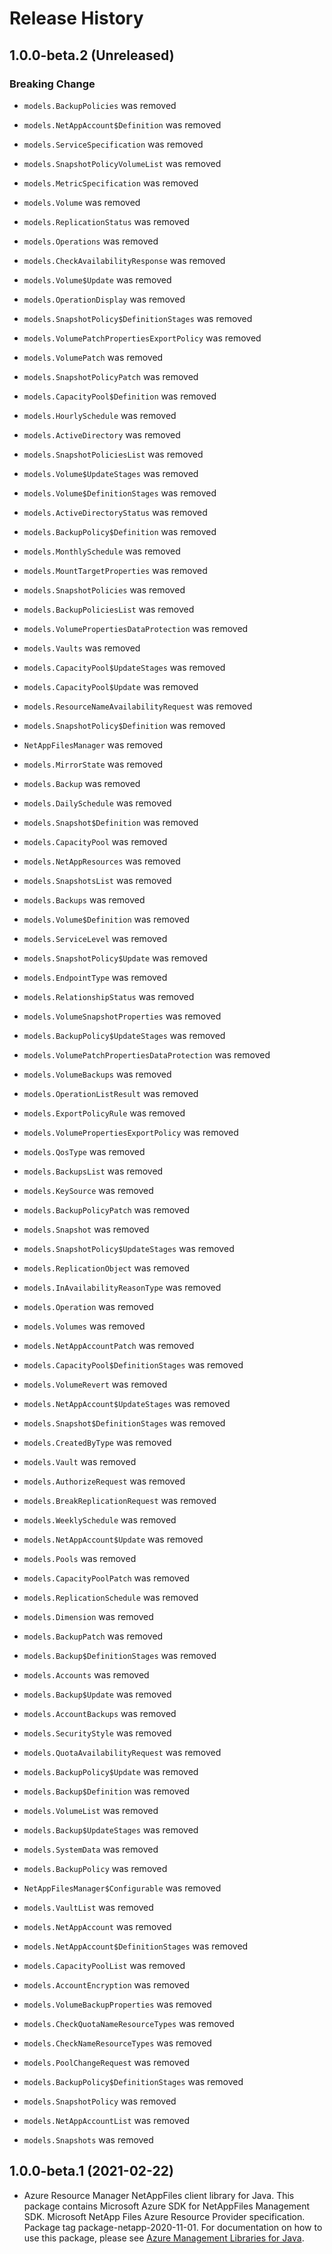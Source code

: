 # Release History

## 1.0.0-beta.2 (Unreleased)

### Breaking Change

* `models.BackupPolicies` was removed

* `models.NetAppAccount$Definition` was removed

* `models.ServiceSpecification` was removed

* `models.SnapshotPolicyVolumeList` was removed

* `models.MetricSpecification` was removed

* `models.Volume` was removed

* `models.ReplicationStatus` was removed

* `models.Operations` was removed

* `models.CheckAvailabilityResponse` was removed

* `models.Volume$Update` was removed

* `models.OperationDisplay` was removed

* `models.SnapshotPolicy$DefinitionStages` was removed

* `models.VolumePatchPropertiesExportPolicy` was removed

* `models.VolumePatch` was removed

* `models.SnapshotPolicyPatch` was removed

* `models.CapacityPool$Definition` was removed

* `models.HourlySchedule` was removed

* `models.ActiveDirectory` was removed

* `models.SnapshotPoliciesList` was removed

* `models.Volume$UpdateStages` was removed

* `models.Volume$DefinitionStages` was removed

* `models.ActiveDirectoryStatus` was removed

* `models.BackupPolicy$Definition` was removed

* `models.MonthlySchedule` was removed

* `models.MountTargetProperties` was removed

* `models.SnapshotPolicies` was removed

* `models.BackupPoliciesList` was removed

* `models.VolumePropertiesDataProtection` was removed

* `models.Vaults` was removed

* `models.CapacityPool$UpdateStages` was removed

* `models.CapacityPool$Update` was removed

* `models.ResourceNameAvailabilityRequest` was removed

* `models.SnapshotPolicy$Definition` was removed

* `NetAppFilesManager` was removed

* `models.MirrorState` was removed

* `models.Backup` was removed

* `models.DailySchedule` was removed

* `models.Snapshot$Definition` was removed

* `models.CapacityPool` was removed

* `models.NetAppResources` was removed

* `models.SnapshotsList` was removed

* `models.Backups` was removed

* `models.Volume$Definition` was removed

* `models.ServiceLevel` was removed

* `models.SnapshotPolicy$Update` was removed

* `models.EndpointType` was removed

* `models.RelationshipStatus` was removed

* `models.VolumeSnapshotProperties` was removed

* `models.BackupPolicy$UpdateStages` was removed

* `models.VolumePatchPropertiesDataProtection` was removed

* `models.VolumeBackups` was removed

* `models.OperationListResult` was removed

* `models.ExportPolicyRule` was removed

* `models.VolumePropertiesExportPolicy` was removed

* `models.QosType` was removed

* `models.BackupsList` was removed

* `models.KeySource` was removed

* `models.BackupPolicyPatch` was removed

* `models.Snapshot` was removed

* `models.SnapshotPolicy$UpdateStages` was removed

* `models.ReplicationObject` was removed

* `models.InAvailabilityReasonType` was removed

* `models.Operation` was removed

* `models.Volumes` was removed

* `models.NetAppAccountPatch` was removed

* `models.CapacityPool$DefinitionStages` was removed

* `models.VolumeRevert` was removed

* `models.NetAppAccount$UpdateStages` was removed

* `models.Snapshot$DefinitionStages` was removed

* `models.CreatedByType` was removed

* `models.Vault` was removed

* `models.AuthorizeRequest` was removed

* `models.BreakReplicationRequest` was removed

* `models.WeeklySchedule` was removed

* `models.NetAppAccount$Update` was removed

* `models.Pools` was removed

* `models.CapacityPoolPatch` was removed

* `models.ReplicationSchedule` was removed

* `models.Dimension` was removed

* `models.BackupPatch` was removed

* `models.Backup$DefinitionStages` was removed

* `models.Accounts` was removed

* `models.Backup$Update` was removed

* `models.AccountBackups` was removed

* `models.SecurityStyle` was removed

* `models.QuotaAvailabilityRequest` was removed

* `models.BackupPolicy$Update` was removed

* `models.Backup$Definition` was removed

* `models.VolumeList` was removed

* `models.Backup$UpdateStages` was removed

* `models.SystemData` was removed

* `models.BackupPolicy` was removed

* `NetAppFilesManager$Configurable` was removed

* `models.VaultList` was removed

* `models.NetAppAccount` was removed

* `models.NetAppAccount$DefinitionStages` was removed

* `models.CapacityPoolList` was removed

* `models.AccountEncryption` was removed

* `models.VolumeBackupProperties` was removed

* `models.CheckQuotaNameResourceTypes` was removed

* `models.CheckNameResourceTypes` was removed

* `models.PoolChangeRequest` was removed

* `models.BackupPolicy$DefinitionStages` was removed

* `models.SnapshotPolicy` was removed

* `models.NetAppAccountList` was removed

* `models.Snapshots` was removed

## 1.0.0-beta.1 (2021-02-22)

- Azure Resource Manager NetAppFiles client library for Java. This package contains Microsoft Azure SDK for NetAppFiles Management SDK. Microsoft NetApp Files Azure Resource Provider specification. Package tag package-netapp-2020-11-01. For documentation on how to use this package, please see [Azure Management Libraries for Java](https://aka.ms/azsdk/java/mgmt).

